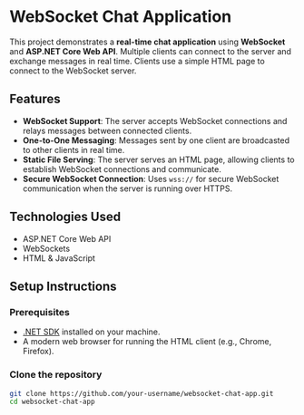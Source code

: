 # WebSocket Chat Application

This project demonstrates a **real-time chat application** using **WebSocket** and **ASP.NET Core Web API**. Multiple clients can connect to the server and exchange messages in real time. Clients use a simple HTML page to connect to the WebSocket server.

## Features

- **WebSocket Support**: The server accepts WebSocket connections and relays messages between connected clients.
- **One-to-One Messaging**: Messages sent by one client are broadcasted to other clients in real time.
- **Static File Serving**: The server serves an HTML page, allowing clients to establish WebSocket connections and communicate.
- **Secure WebSocket Connection**: Uses `wss://` for secure WebSocket communication when the server is running over HTTPS.

## Technologies Used

- ASP.NET Core Web API
- WebSockets
- HTML & JavaScript

## Setup Instructions

### Prerequisites

- [.NET SDK](https://dotnet.microsoft.com/download) installed on your machine.
- A modern web browser for running the HTML client (e.g., Chrome, Firefox).

### Clone the repository

```bash
git clone https://github.com/your-username/websocket-chat-app.git
cd websocket-chat-app
